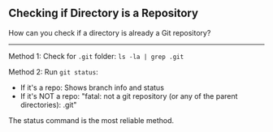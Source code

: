 ## Checking if Directory is a Repository

How can you check if a directory is already a Git repository?

---

Method 1: Check for `.git` folder: `ls -la | grep .git`

Method 2: Run `git status`:
- If it's a repo: Shows branch info and status
- If it's NOT a repo: "fatal: not a git repository (or any of the parent directories): .git"

The status command is the most reliable method.

